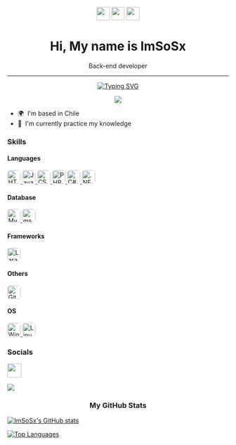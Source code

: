 <p align="center">
<img src="https://user-images.githubusercontent.com/18350557/176309783-0785949b-9127-417c-8b55-ab5a4333674e.gif" width=30>
<img src="https://user-images.githubusercontent.com/18350557/176309783-0785949b-9127-417c-8b55-ab5a4333674e.gif" width=30>
<img src="https://user-images.githubusercontent.com/18350557/176309783-0785949b-9127-417c-8b55-ab5a4333674e.gif" width=30>
</p>
<h1 align="center">
Hi,
My name is ImSoSx</h1>
<p align="center">Back-end developer</p>

------------------
<p align="center">
<a href="https://git.io/typing-svg" ><img src="https://readme-typing-svg.herokuapp.com?font=Fira+Code&pause=1000&center=true&vCenter=true&width=435&lines=var+always+%3D+'Learning';public+string+always+%3D+%22Learning%22" alt="Typing SVG"/></a>
</p>
<p align="center">
<a href="https://www.github.com/ImSoSx" target="_blank" rel="noreferrer"><img
src="https://img.shields.io/github/followers/ImSoSx?logo=github&style=for-the-badge&color=0891b2&labelColor=1c1917"/></a>
</p>

* 🌍  I'm based in Chile
* 🧠  I'm currently practice my knowledge

### Skills

#### Languages

<p align="left">
<a href="https://developer.mozilla.org/en-US/docs/Glossary/HTML5" target="_blank" rel="noreferrer">
<img src="https://img.shields.io/badge/HTML5-E34F26?style=for-the-badge&logo=html5&logoColor=white" loading="lazy" height="30" alt="HTML5" style="border-radius: 0.375rem;" />
</a>
<a href="https://developer.mozilla.org/en-US/docs/Web/JavaScript" target="_blank" rel="noreferrer">
<img src="https://img.shields.io/badge/JavaScript-F7DF1E?style=for-the-badge&logo=javascript&logoColor=black" loading="lazy"  height="30" alt="JavaScript" style="border-radius: 0.375rem;" />
</a>
<a href="https://developer.mozilla.org/es/docs/Web/CSS" target="_blank" rel="noreferrer">
<img src="https://img.shields.io/badge/CSS3-1572B6?style=for-the-badge&logo=css3&logoColor=white" loading="lazy"  height="30" alt="CSS" style="border-radius: 0.375rem;" />
</a>
<a href="https://www.php.net/" target="_blank" rel="noreferrer">
<img src="https://img.shields.io/badge/PHP-777BB4?style=for-the-badge&logo=php&logoColor=white" loading="lazy" height="30" alt="PHP" style="border-radius: 0.375rem;" />
</a>

<a href="https://docs.microsoft.com/en-us/dotnet/csharp/" target="_blank" rel="noreferrer" >
<img src="https://img.shields.io/badge/C%23-239120?style=for-the-badge&logo=c-sharp&logoColor=white" loading="lazy"  height="30" alt="C#" style="border-radius: 0.375rem;" />
</a>
<a href="https://dotnet.microsoft.com/en-us/" target="_blank" rel="noreferrer">
<img src="https://img.shields.io/badge/.NET-5C2D91?style=for-the-badge&logo=.net&logoColor=white" loading="lazy" height="30" alt=".NET" style="border-radius: 0.375rem;" />
</a>

#### Database

<a href="https://www.mysql.com/" target="_blank" rel="noreferrer">
<img src="https://img.shields.io/badge/MySQL-005C84?style=for-the-badge&logo=mysql&logoColor=white" loading="lazy" height="30"style="border-radius: 0.375rem;" alt="MySQL" />
</a>
<a href="https://learn.microsoft.com/en-us/sql/sql-server/" target="_blank" rel="noreferrer">
<img src="https://img.shields.io/badge/Microsoft_SQL_Server-CC2927?style=for-the-badge&logo=microsoft-sql-server&logoColor=white" alt="mssql" loading="lazy" height="30" style="border-radius: 0.375rem;"/>
</a>

#### Frameworks

<a href="https://laravel.com/" target="_blank" rel="noreferrer">
<img src="https://img.shields.io/badge/Laravel-FF2D20?style=for-the-badge&logo=laravel&logoColor=white" loading="lazy" height="30" style="border-radius: 0.375rem;" alt="Laravel" />
</a>

#### Others

<a href="https://git-scm.com/" target="_blank" rel="noreferrer"><img src="https://img.shields.io/badge/git-E34F26?style=for-the-badge&logo=Git&logoColor=white" loading="lazy" height="30" style="border-radius: 0.375rem;" alt="Git" /></a>

#### OS

<a href="https://www.microsoft.com/en-us/windows" target="_blank" rel="noreferrer">
<img src="https://img.shields.io/badge/Windows-0078D6?style=for-the-badge&logo=windows&logoColor=white" alt="Windows" loading="lazy" height="30" style="border-radius: 0.375rem;"/>
</a>
<a href="https://www.linux.org/" target="_blank" rel="noreferrer">
<img src="https://img.shields.io/badge/Linux-FCC624?style=for-the-badge&logo=linux&logoColor=black" alt="Linux" loading="lazy" height="30" style="border-radius: 0.375rem;"/>
</a>
</p>

### Socials

<p align="left"> <a href="https://www.github.com/ImSoSx" target="_blank" rel="noreferrer"><img src="https://raw.githubusercontent.com/danielcranney/readme-generator/main/public/icons/socials/github.svg" width="32" height="32" /></a></p>
<img src="https://img.shields.io/badge/Visual_Studio_Code-0078D4?style=for-the-badge&logo=visual%20studio%20code&logoColor=white">

<h3 align="center">My GitHub Stats</h3>

<a href="http://www.github.com/ImSoSx"><img src="https://github-readme-stats.vercel.app/api?username=ImSoSx&show_icons=true&hide=&count_private=true&title_color=0891b2&text_color=ffffff&icon_color=0891b2&bg_color=1c1917&hide_border=true&show_icons=true" alt="ImSoSx's GitHub stats" /></a>

<a href="https://github.com/ImSoSx" align="center"><img src="https://github-readme-stats.vercel.app/api/top-langs/?username=ImSoSx&langs_count=10&title_color=0891b2&text_color=ffffff&icon_color=0891b2&bg_color=1c1917&hide_border=true&locale=en&custom_title=Top%20%Languages" alt="Top Languages" /></a>
